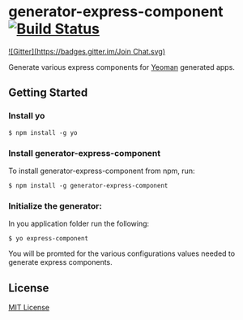 # generator-express-component [![Build Status](https://secure.travis-ci.org/yo-components/generator-express-component.png?branch=master)](https://travis-ci.org/yo-components/generator-express-component)
[![Gitter](https://badges.gitter.im/Join Chat.svg)](https://gitter.im/yo-components/generator-express-component?utm_source=badge&utm_medium=badge&utm_campaign=pr-badge&utm_content=badge)

Generate various express components for [Yeoman](http://yeoman.io) generated apps.


## Getting Started

### Install yo

```
$ npm install -g yo
```

### Install generator-express-component

To install generator-express-component from npm, run:

```
$ npm install -g generator-express-component
```

### Initialize the generator:

In you application folder run the following:

```
$ yo express-component
```

You will be promted for the various configurations values needed to generate express components.

## License

[MIT License](http://en.wikipedia.org/wiki/MIT_License)
